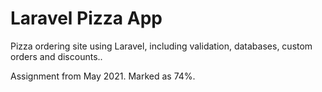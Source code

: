 # Laravel Pizza App

Pizza ordering site using Laravel, including validation, databases, custom orders and discounts..

Assignment from May 2021. Marked as 74%.
